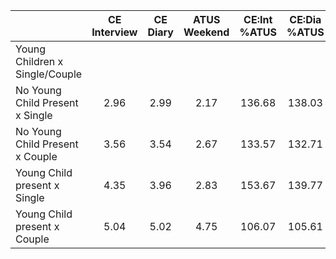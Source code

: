 
|                      | CE<br>Interview |  CE<br>Diary | ATUS<br>Weekend | CE:Int<br>%ATUS | CE:Dia<br>%ATUS |
| -------------------- | :----------: | :----------: | :----------: | :----------: | :----------: |
| Young Children x Single/Couple |              |              |              |              |              |
| No Young Child Present x Single |         2.96 |         2.99 |         2.17 |       136.68 |       138.03 |
| No Young Child Present x Couple |         3.56 |         3.54 |         2.67 |       133.57 |       132.71 |
| Young Child present x Single |         4.35 |         3.96 |         2.83 |       153.67 |       139.77 |
| Young Child present x Couple |         5.04 |         5.02 |         4.75 |       106.07 |       105.61 |

